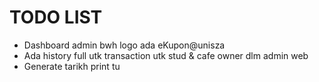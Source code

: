 # TODO LIST

- Dashboard admin bwh logo ada eKupon@unisza
- Ada history full utk transaction utk stud & cafe owner dlm admin web
- Generate tarikh print tu
